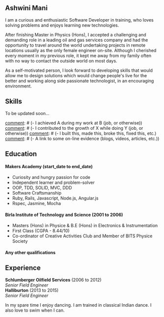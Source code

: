 ## Ashwini Mani

<p>I am a curious and enthusiastic Software Developer in training, who loves solving problems and enjoys learning new technologies.</p>

<p>After finishing Master in Physics (Hons), I accepted a challenging and demanding role in a leading oil and gas services company and had the opportunity to travel around the world undertaking projects in remote locations usually as the only female engineer on-site. Although I cherished every moment in my previous role, it kept me away from my family often with no way to contact the outside world on most days.</p>

<p>As a self-motivated person, I look forward to developing skills that would allow me to design solutions which would change people's live for the better and working along side passionate technologist, in an encouraging environment.</p>


## Skills

To be updated soon...

[comment]: # (#### This Skill)

[comment]: # (Descriptive paragraph of how capable you are at this skill and, if relevant, how it has developed.)

[comment]: # (- Experience)
[comment]: # (- Achievements)
[comment]: # (- Evidence)

[comment]: # (#### Another Skill)

[comment]: # (Descriptive paragraph of how capable you are at this skill and, if relevant, how it has developed.)

[comment]: # (- I achieved A during my work at B (job, or otherwise))
[comment]: # (- I contributed to the growth of X while doing Y (job, or otherwise))
[comment]: # (- I built this, made this, broke this, fixed this, etc.)
[comment]: # (- A link to some on-line evidence (blogs, videos, articles, etc.))

## Education

#### Makers Academy (start_date to end_date)

- Curiosity and hungry passion for code
- Independent learner and problem-solver
- OOP, TDD, SOLID, MVC, DDD
- Software Craftsmanship
- Ruby, Rails, Javascript, Node.js, Angular.js
- Rspec, Jasmine, Mocha

#### Birla Institute of Technology and Science (2001 to 2006)

- Masters (Hons) in Physice & B.E (Hons) in Electronics & Instrumentation
- First Class (CGPA - 8.44/10)
- Co-ordinator of Creative Activities Club and Member of BITS Physice Society

#### Any other qualifications

## Experience

**Schlumberger Oilfield Services** (2006 to 2012)    
*Senior Field Engineer*  
**Halliburton** (2013 to 2015)   
*Senior Field Engineer*  

In my spare time I enjoy dancing. I am trained in classical Indian dance. I also love to swim when I can. 
